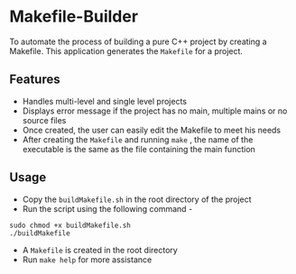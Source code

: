 # Makefile-Builder

To automate the process of building a pure C++ project by creating a Makefile. This application generates the ```Makefile``` for a project. 

Features
---
* Handles multi-level and single level projects
* Displays error message if the project has no main, multiple mains or no source files
* Once created, the user can easily edit the Makefile to meet his needs
* After creating the ```Makefile``` and running ```make``` , the name of the executable is the same as the file containing the main function

Usage
---
* Copy the ```buildMakefile.sh``` in the root directory of the project
* Run the script using the following command -

```
sudo chmod +x buildMakefile.sh
./buildMakefile
```

* A ```Makefile``` is created in the root directory
* Run ```make help``` for more assistance
